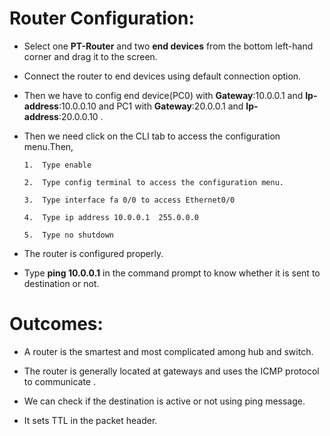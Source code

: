# **Router Configuration**:

*	Select one **PT-Router** and two **end devices** from the bottom left-hand corner and drag it to the screen. 

*	Connect the router to end devices using default connection option.

*	Then we have to config end device(PC0) with **Gateway**:10.0.0.1 and **Ip-address**:10.0.0.10  and PC1 with **Gateway**:20.0.0.1 and **Ip-address**:20.0.0.10  .

*	Then we need  click on the CLI tab to access the configuration menu.Then,

        1.	Type enable
      
        2.	Type config terminal to access the configuration menu.
      
        3.	Type interface fa 0/0 to access Ethernet0/0
      
        4.	Type ip address 10.0.0.1  255.0.0.0
      
        5.	Type no shutdown
      
*	The router is configured properly.

*	Type **ping 10.0.0.1** in the command prompt to know whether it is sent to destination or not.


# **Outcomes**:

*	A router is the smartest and most complicated among hub and switch.

*	The router is generally located at gateways and uses the ICMP protocol to communicate .

*	We can check if the destination is active or not using ping message.

*	It sets TTL in the packet header.

